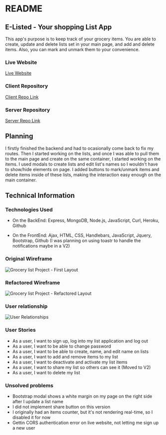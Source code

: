 # README

## E-Listed - Your shopping List App

This app's purpose is to keep track of your grocery items. You are able to create, update and delete lists set in your main page, and add and delete items. Also, you can mark and unmark them to your convenience.

### Live Website

[Live Website](https://chibielora.github.io/grocery-list-pj-client/)

### Client Repository

[Client Repo Link](https://github.com/chibielora/grocery-list-pj-client)

### Server Repository

[Server Repo Link](https://github.com/chibielora/grocery-list-pj-server )

## Planning

I firstly finished the backend and had to ocasionally come back to fix my routes. Then I started working on the lists, and once I was able to pull them to the main page and create on the same container, I started working on the items. I used modals to create lists and edit list's names so I wouldn't have to show/hide elements on page. I added buttons to mark/unmark items and delete items inside of these lists, making the interaction easy enough on the main container.

## Technical Information

### Technologies Used

- On the BackEnd:
Express, MongoDB, Node.js, JavaScript, Curl, Heroku, Github

- On the FrontEnd:
Ajax, HTML, CSS, Handlebars, JavaScript, Jquery, Bootstrap, Github
(I was planning on using toastr to handle the notifications maybe in a V2)

### Original Wireframe

![Grocery list Project - First Layout](https://media.git.generalassemb.ly/user/28545/files/4a686f00-b9ec-11ea-8f39-3c2c4dc04416)

### Refactored Wireframe

![Grocery list Project - Refactored Layout](https://i.imgur.com/7qQF8a0.jpg)

### User relationship

![User Relationships](https://media.git.generalassemb.ly/user/28545/files/666c1080-b9ec-11ea-82cc-b5ef9df99003)

### User Stories

- As a user, I want to sign up, log into my list application and log out
- As a user, I want to be able to change password
- As a user, I want to be able to create, name, and edit name on lists
- As a user, I want to add and remove items to my list
- As a user, I want to deactivate and activate my list items
- As a user, I want to share my list so others can see it (Moved to V2)
- As a user, I want to delete my list

### Unsolved problems

- Bootstrap modal shows a white margin on my page on the right side after I update a list name
- I did not implement share button on this version
- I originally had an items counter, but it's not rendering real-time, so I disabled it for now
- Gettin CORS authentication error on live website, not letting me sign up a new user

